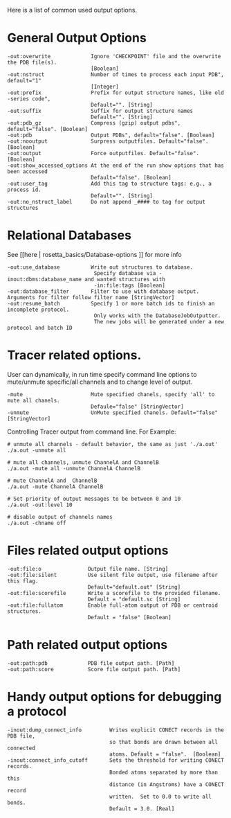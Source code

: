 <!-- --- title: Output Options -->

Here is a list of common used output options.

General Output Options
====

```
-out:overwrite             Ignore 'CHECKPOINT' file and the overwrite the PDB file(s).
                           [Boolean]
-out:nstruct               Number of times to process each input PDB", default="1"
                           [Integer]
-out:prefix                Prefix for output structure names, like old -series code",
                           Default="". [String]
-out:suffix                Suffix for output structure names
                           Default="". [String]
-out:pdb_gz                Compress (gzip) output pdbs", default="false". [Boolean]
-out:pdb                   Output PDBs", default="false". [Boolean]
-out:nooutput              Surpress outputfiles. Default="false". [Boolean]
-out:output                Force outputfiles. Default="false". [Boolean]
-out:show_accessed_options At the end of the run show options that has been accessed
                           Default="false". [Boolean]
-out:user_tag              Add this tag to structure tags: e.g., a process id.
                           Default="". [String]
-out:no_nstruct_label      Do not append _#### to tag for output structures
```

Relational Databases
====================
See [[here | rosetta_basics/Database-options ]] for more info
```
-out:use_database          Write out structures to database.
                            Specify database via -inout:dbms:database_name and wanted structures with
                            -in:file:tags [Boolean]
-out:database_filter       Filter to use with database output.  Arguments for filter follow filter name [StringVector]
-out:resume_batch          Specify 1 or more batch ids to finish an incomplete protocol.
                            Only works with the DatabaseJobOutputter.
                            The new jobs will be generated under a new protocol and batch ID
```

Tracer related options.
=======================

User can dynamically, in run time specify command line options to mute/unmute specific/all channels and to change level of output.

```
-mute                      Mute specified chanels, specify 'all' to mute all chanels.
                           Defaule="false" [StringVector]
-unmute                    UnMute specified chanels. Default="false" [StringVector]
```

Controlling Tracer output from command line. For Example:

```
# unmute all channels - default behavior, the same as just './a.out'
./a.out -unmute all

# mute all channels, unmute ChannelA and ChannelB
./a.out -mute all -unmute ChannelA ChannelB

# mute ChannelA and  ChannelB
./a.out -mute ChannelA ChannelB

# Set priority of output messages to be between 0 and 10
./a.out -out:level 10

# disable output of channels names
./a.out -chname off
```

Files related output options
============================

```
-out:file:o               Output file name. [String]
-out:file:silent          Use silent file output, use filename after this flag.
                          Default="default.out" [String]
-out:file:scorefile       Write a scorefile to the provided filename.
                          Default = "default.sc [String]
-out:file:fullatom        Enable full-atom output of PDB or centroid structures.
                          Default = "false" [Boolean]
```

Path related output options
===========================

```
-out:path:pdb             PDB file output path. [Path]
-out:path:score           Score file output path. [Path]
```

Handy output options for debugging a protocol
=============================================

```
-inout:dump_connect_info         Writes explicit CONECT records in the PDB file,
                                 so that bonds are drawn between all connected
                                 atoms. Default = "false".  [Boolean]
-inout:connect_info_cutoff       Sets the threshold for writing CONECT records.
                                 Bonded atoms separated by more than this
                                 distance (in Angstroms) have a CONECT record
                                 written.  Set to 0.0 to write all bonds.
                                 Default = 3.0. [Real]
```
